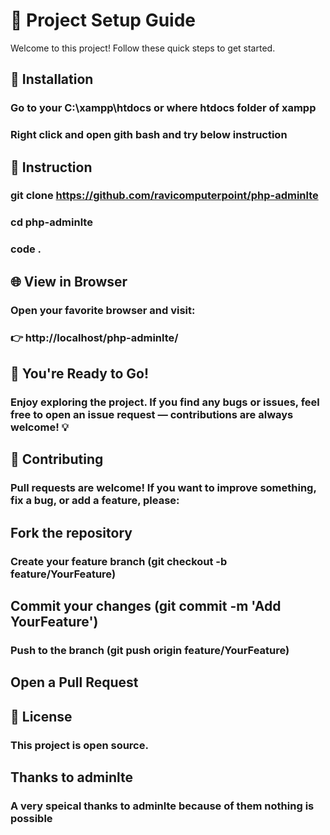 # 🚀 Project Setup Guide
Welcome to this project! Follow these quick steps to get started.

## 🔧 Installation
### Go to your C:\xampp\htdocs or where htdocs folder of xampp
### Right click and open gith bash and try below instruction

## 📏 Instruction
### git clone https://github.com/ravicomputerpoint/php-adminlte
### cd php-adminlte
### code .

## 🌐 View in Browser
### Open your favorite browser and visit:

### 👉 http://localhost/php-adminlte/

## 🎉 You're Ready to Go!
### Enjoy exploring the project. If you find any bugs or issues, feel free to open an issue request — contributions are always welcome! 💡

## 🤝 Contributing
### Pull requests are welcome! If you want to improve something, fix a bug, or add a feature, please:

## Fork the repository

### Create your feature branch (git checkout -b feature/YourFeature)

## Commit your changes (git commit -m 'Add YourFeature')

### Push to the branch (git push origin feature/YourFeature)

## Open a Pull Request

## 📄 License
### This project is open source.

## Thanks to adminlte
### A very speical thanks to adminlte because of them nothing is possible

